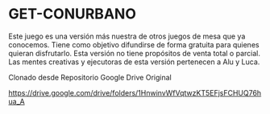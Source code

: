 # GET-CONURBANO
Este juego es una versión más nuestra de otros juegos de mesa que ya conocemos. Tiene como objetivo difundirse de forma gratuita para quienes quieran disfrutarlo. Esta versión no tiene propósitos de venta total o parcial. Las mentes creativas y ejecutoras de esta versión pertenecen a Alu y Luca.

Clonado desde Repositorio Google Drive Original

https://drive.google.com/drive/folders/1HnwinvWfVqtwzKT5EFjsFCHUQ76hua_A
